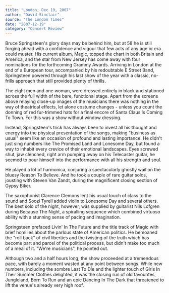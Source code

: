 ```yaml
---
title: "London, Dec 19, 2007"
author: "David Sinclair"
source: "The London Times"
date: "2007-12-19"
category: "Concert Review"
---
```


Bruce Springsteen's glory days may be behind him, but at 58 he is still forging ahead with a confidence and vigour that few acts of any age or era could muster. His current album, Magic, topped the chart in both Britain and America, and the star from New Jersey has come away with four nominations for the forthcoming Grammy Awards. Arriving in London at the end of a European tour, accompanied by his redoubtable E Street Band, Springsteen powered through his last show of the year with a classic, no-frills approach that still provided plenty of thrills.

The eight men and one woman, were dressed entirely in black and stationed across the full width of the bare, functional stage. Apart from the screens above relaying close-up images of the musicians there was nothing in the way of theatrical effects, let alone costume changes - unless you count the donning of red fur-trimmed hats for a final encore of Santa Claus Is Coming To Town. For this was a show without window dressing.

Instead, Springsteen's trick has always been to invest all his thought and energy into the physical presentation of the songs, making "business as usual" seem like an occasion of profound and lasting importance. He didn't just sing numbers like The Promised Land and Lonesome Day, but found a way to inhabit every crevice of their emotional landscapes. Eyes screwed shut, jaw clenched, right arm pumping away on his Telecaster guitar, he seemed to pour himself into the performance with all his strength and soul.

He played a lot of harmonica, conjuring a spectacularly ghostly wail on the bluesy Reason To Believe. And he took a couple of rare guitar solos, jousting with Steven Van Zandt, during the magnificent closing section of Gypsy Biker.

The saxophonist Clarence Clemons lent his usual touch of class to the sound and Soozi Tyrell added violin to Lonesome Day and several others. The best solo of the night, however, was supplied by guitarist Nils Lofgren during Because The Night, a spiralling sequence which combined virtuoso ability with a stunning sense of pacing and imagination.

Springsteen prefaced Livin' In The Future and the title track of Magic with brief homilies about the parlous state of American politics. He bemoaned the "roll back" of civil liberties and the twisting of the truth which has become part and parcel of the political process, but didn't make too much of a meal of it. "We're musicians", he pointed out.

Although two and a half hours long, the show proceeded at a tremendous pace, with barely a moment wasted at any point between songs. While new numbers, including the sombre Last To Die and the lighter touch of Girls In Their Summer Clothes delighted, it was the closing run of old favourites, Jungleland, Born To Run and an epic Dancing In The Dark that threatened to lift the venue's already very high roof.